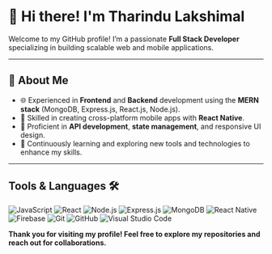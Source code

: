 # 👋 Hi there! I'm Tharindu Lakshimal

Welcome to my GitHub profile! I’m a passionate **Full Stack Developer** specializing in building scalable web and mobile applications.  

---

## 🚀 About Me  
- 🌐 Experienced in **Frontend** and **Backend** development using the **MERN stack** (MongoDB, Express.js, React.js, Node.js).  
- 📱 Skilled in creating cross-platform mobile apps with **React Native**.  
- 🔧 Proficient in **API development**, **state management**, and responsive UI design.  
- 🎯 Continuously learning and exploring new tools and technologies to enhance my skills.  

---

## Tools & Languages 🛠  

![JavaScript](https://img.shields.io/badge/JavaScript-F7DF1E?style=for-the-badge&logo=javascript&logoColor=black) 
![React](https://img.shields.io/badge/React-61DAFB?style=for-the-badge&logo=react&logoColor=black) 
![Node.js](https://img.shields.io/badge/Node.js-339933?style=for-the-badge&logo=node.js&logoColor=white) 
![Express.js](https://img.shields.io/badge/Express.js-000000?style=for-the-badge&logo=express&logoColor=white) 
![MongoDB](https://img.shields.io/badge/MongoDB-47A248?style=for-the-badge&logo=mongodb&logoColor=white) 
![React Native](https://img.shields.io/badge/React_Native-61DAFB?style=for-the-badge&logo=react&logoColor=black) 
![Firebase](https://img.shields.io/badge/Firebase-FFCA28?style=for-the-badge&logo=firebase&logoColor=black) 
![Git](https://img.shields.io/badge/Git-F05032?style=for-the-badge&logo=git&logoColor=white) 
![GitHub](https://img.shields.io/badge/GitHub-181717?style=for-the-badge&logo=github&logoColor=white) 
![Visual Studio Code](https://img.shields.io/badge/VS_Code-007ACC?style=for-the-badge&logo=visual-studio-code&logoColor=white)



**Thank you for visiting my profile! Feel free to explore my repositories and reach out for collaborations.**

